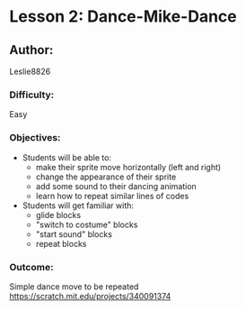 # Lesson 2: Dance-Mike-Dance

## Author:
Leslie8826

### Difficulty:
Easy

### Objectives:
 - Students will be able to:
    * make their sprite move horizontally (left and right)
    * change the appearance of their sprite
    * add some sound to their dancing animation
    * learn how to repeat similar lines of codes
 - Students will get familiar with:
    * glide blocks
    * "switch to costume" blocks
    * "start sound" blocks
    * repeat blocks

### Outcome:
Simple dance move to be repeated 
https://scratch.mit.edu/projects/340091374


